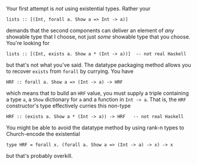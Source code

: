 Your first attempt is *not* using existential types. Rather your

    lists :: [(Int, forall a. Show a => Int -> a)]

demands that the second components can deliver an element of *any* showable type that I choose, not just *some* showable type that you choose. You're looking for

    lists :: [(Int, exists a. Show a * (Int -> a))]  -- not real Haskell

but that's not what you've said. The datatype packaging method allows you to recover `exists` from `forall` by currying. You have

    HRF :: forall a. Show a => (Int -> a) -> HRF

which means that to build an `HRF` value, you must supply a triple containing a type `a`, a `Show` dictionary for `a` and a function in `Int -> a`. That is, the `HRF` constructor's type effectively curries this non-type

    HRF :: (exists a. Show a * (Int -> a)) -> HRF   -- not real Haskell

You might be able to avoid the datatype method by using rank-n types to Church-encode the existential

    type HRF = forall x. (forall a. Show a => (Int -> a) -> x) -> x

but that's probably overkill.
